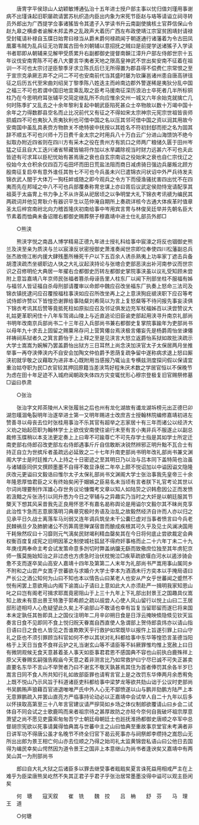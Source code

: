 <!-- { "loadSidebar": true } -->
　　唐冑字平侯琼山人幼颖敏博通弘治十五年进士授户部主事以忧归值刘瑾用事谢病不出瑾诛起旧职屡疏请罢苏杭织造内臣出内象为宋死节臣赵与珞等请谥立祠寻转员外郎出为广西提学佥事诸猺皆令其遣子入学读书升云南副使擒核土官莽信保山令赵九皋之横虐者谕解木邦孟养之乱政声大着历广西左布政使靖江宗室贫困靖封请禄受封辄请补禄自玉牒日始冑曰禄当从爵未爵何禄疏闻于朝遂通行诸藩着为令古田凤凰寨韦贼为乱兵征无功胃属古田令刘朝辅以意招抚之贼曰是前提学送诸猺子入学读书者耶即从朝辅来见解甲受质累升右副都御史提督南贑江漳升户部左侍郎世宗十五年议伐安南冑陈不可者八大要言华夷者天地之限高皇神武不世出矣安南不征着在祖训一不可也太宗讨逆臣黎季牙求立陈氏后巳无所得置为郡县得不偿费仁宗常恨之至于宣宗克承厥志弃不之问二不可也安南前代当其盛时屡为钦廉邕诸州患自唐高骈徂征之后历五代至宋曲刘绍吴丁黎季陈八姓迭主而岭南边郡外警遂稀是夷狄分乱中国之福三不可也若谓中国旧地宜乘乱取之臣考马援南征深历浪泊士卒死者几半所标铜柱乃在今思明府耳张辅平交简定继乱所不向应惟余交州一城又六年余始克就擒亡几何时陈季扩又乱去之十余年黎利复起中朝武臣陷死甚众士卒物故以数十万竭中国十余年之力得数郡县空名而止比况前代又有征之不得如宋太宗神宗元宪宗世祖皆丧师损威四不可也夷狄入贡夷狄利也可借中国之名以压其邻可借中国之资以润其用故今安南国中虽乱具表赍方物款关不绝特彼中抚按以其姓名不符初封郄而拒之名为固其辞不顺五不可也兴师十万日费千金太宗之时用兵八十万白云广分进山海馈饷不绝今拟取办附近四省则在四川方有采木之役在贵州方有凯口之师两广粮储久匮于田州岑猛之征且自大工迭兴诸省帑藏皆输将作加以水旱蠲除视当时财力远甚六不可也夫此皆迹有可求耳以臣杞忧始有甚焉唐之衰也自玄宗南诏之役始宋之衰也自仁宗伐辽之役始今太仓积余仅四百万屯田坏而田日荒盐法阻而商日减虏骑日强边兵屡叛北顾方殷南征复启卒有意外谁任其咎七不可也今兵虽未兴巳遣锦衣问状诏中外严兵待发夫锦衣武人闇于大体万一狥枉衅或随之即今观兵之令方下而侵渔骚扰害四出忧不在四夷而先在邦域之中八不可也兵部覆奏称冑忠谋上亦曰胥后议武定侯勋恃宠请配享其祖英于太庙冑上书力争上不从许英从祀居顷之以争明堂大礼下锦衣考讯禠为编民其两疏词并他见冑耿介有器识平生以范仲淹自期所上奏疏详核今古通大体疾革时值章圣太后梓宫南祔北向力稽首隆庆初南给事中岑用宾言冑与林俊吴廷举并先朝名臣大节素着而恤典未备诏赠右都御史赐葬祭子穆嘉靖中进士仕礼部员外郎□ 

　　○熊浃 

　　熊浃字悦之南昌人博学精易正德九年进士授礼科给事中宸濠之将反也锢御史熊兰及浃至亲为质浃与兰以宸濠反状密授御史萧淮奏闻世宗即位奉使四川松藩副总兵张杰故倚江彬内援大肆残墨所棰死千户以下五百余人诱杀熟夷上功率家丁遮击兵备胡澧浃疏杰坐禠职边人快之大礼议起浃持论与张璁合吏部恶浃出补河南参议而世宗识之召修明伦大典居一年擢右佥都御史历转左都御史掌院事浃虽以议礼受知顾未尝附上意旨嘉靖八年京师民张福者篡杀母诬告里人柱东厂以闻下刑部坐柱不服福有姊与福邻人皆证福自杀母刑部请覆审以命郎中魏应召改坐福东厂执奏上怒命三法司及锦衣镇抚逮问应召覆按福柱事浃如应召所改坐再上之上意浃狥庇禠浃职下应召等考试侍郎许赞以下皆惶恐谢罪给事陆粲刘希简以为言上复怒粲等不待问报先事妄渎俱下锦衣考讯其后赞等竟抵死柱如原拟应召及邻证俱发边充军杖福姊百以浃尝赞议大礼姑更革职闲住十八年车驾谒山陵上与近直追论旧臣谕吏部起用浃寻升南京礼部尚书明年改南京兵部尚书二十三年召入兵部尚书兼右都御史复掌院事踰年为吏部尚书以母年九十求去上固留之赐粟帛存问上营箕僊台焉浃极言僊妄先是杨爵周怡坐谏僊祥祷祠系狱者久之箕言爵怡于上上释之至是见浃言大怒立返爵怡系狱如故批浃疏示大学士嵩嵩为婉解乃罢盖爵怡出狱方三日耳然上尚念浃加浃官太子太保居两月坐推举事一再夺浃俸浃内不自安会加陶文仲伯爵予恩荫复疏争留中遂称病求退上怒曰厮浃初就孚敬之议藉取为进非本心既附用当感报乃辄讪主专横兹测度探问假以保请宜重治姑夺职为民□衣官较其押回原籍当差浃笃好程朱厌术数之学居官恒以不保晚节为虑在田十年足迹不入城府闻朝政失体四方灾变辄忧形心穆宗登极复旧官赐祭修墓□谥曰恭肃 

　　○张治 

　　张治字文邦茶陵州人宋张履翁之后也州有龙化湖故有谶龙湖坼榜元出正德巳卯湖忽暵涸龟裂明年治遂举进士第一又明年赐进士改庶吉士授翰林院编修嘉靖初进左赞善寻以母丧去位时张桂用事治不乐其官有超举之志家居十有三年而诸公以经济大义劝之始起莅职为翰林学士上欲伐安南使往谕行未至有言小夷非兵不服遂止以副总裁修玉牒稍以本支法更定奏上上曰卑不可踰尊亡不可先存学士指是其如学士所定迁南吏部右侍郎召改吏部左右侍郎遇事斤斤自信敢断决锐然辨邪正明升黜不瓦合士有持正自立为世摈斥者虽疏远必延致之二十七年升南吏部尚书明年改礼部尚书兼文渊阁大学士是时廷推六人上持之十日密迹之至其明日乃以治与吕本同下盖特简也治虽与诸辅臣同供文撰顾墨墨不自得不敢显诤居二年卒上颇不悦诏加以中谥因谥文隐隆庆改元更谥曰文毅诰曰惟尔太子太保礼部尚书文渊阁大学士张治事我先皇帝三十余年隆恩厚恤君臣之义有终始矣闲于媢嫉之臣易名未当顷有言者朕下礼官考论其世以尔词尚理要制作浑雄心存世务议论慷慨考文章以知人如陆贽之识韩愈因公正而发愤若汲黯之斥张汤引以同升悉为今日之宰辅与之异趣实乃当时之大奸是以朝廷服其节槩天下想其风采昔我先正良用怀思不有嘉名曷称舆论是用谥尔文毅尔其不昧尚克享此治性卞急而志意廓落明习典章究极时务语及治乱之故毅然经济自许而人亦以归之见承平日久战士离落车马刓弱又连年调兵筑垒未干公囊巳虚对当事者愤言曰今兵老民棘祸旦夕及肺腑诸公不历筭周思殚谋宿昔而酿成疾根其可久乎及见士风澜决国用干耗愀然叹曰十习靡则元气漓矣民财竭利精血罄矣其在今日将何底止尝欲裁定会典权衡百度复成宪之旧明因革之制使城社狐鼠不得府奸事格而止二十六年丁未二十九年庚戌两奉命主考会试发策命意多剀切时弊盖纳牖无繇而致儆庶位独至其年虏犯京师一簇莫施始知治之非过虑也方虏急时治伏枕惋泣□疾草疏欲堰白河水以遏涉骑会惫不支而遂卒吴山高安人嘉靖十四年及第第二人末年为礼部尚书严嵩用事山属同乡不附和之山尝产女嵩子世蕃欲与求婚介大学士李本为酒酒未行方奕本以手掩局语曰严长公之酒公知何为山曰不知也本以情告山曰某老人也安从产女乎世蕃闻之蹙然不悦有闲罢上意欲用山内阁下谕嵩山子请曰上意如此大人亦须赴严一揖明我家知恩山叱之曰岂有阁老可揖求耶嵩竟密阻山于上三十九年上下礼部出封景王之国趣具仪嵩知上故未有意出景王特激于郭希颜之疏以觇尝人心使人风山留行以悦上山曰二王居邸形迹相埒人心危疑望此久矣上不谕部山不敢请也幸有旨复当留耶留而遂巳将来国本未定孰任其咎即具上之国仪注明年二月辛卯朔日食是日浮云掩映倐隐倐见钦天监奏言日食不见即同不食上悦归贶天眷嵩自西直使人急谓部上贺侍郎袁炜亦以请山指日语曰日之食也人皆见之吾谁欺欺天乎行救护如常既毕以报忤上旨遂引罪上曰山守礼之臣也不须引罪顾当科官如何不参以其状对礼科都给事中东华等惶恐言圣德当阳格于上天日当食不食祥云护之礼当谢玄山等不请臣等不紏厥罪惟均惟上宽赦上曰日有微阴观候无食天意甚着圣人事天如臣事君君恩不感国典不容也山前执白鹿殊祥上原父天眷赐玄嗣强告殿庙今天意之着非测言比乃如常救护曰宁尽巳诚不可失正甚卖直要名东华不言山不举贺者乃曰不谢玄不敬天孰甚焉其住为首者俸罚其余各半岁巳嵩言日同不食人所共知行礼如故部臣罪也请宥言官上是之改罚东华俸两月余悉宥免上既不悦山乃示风旨于科道诸臣吏科都给事中梁梦龙等欲共劾山诎于公议时吏部尚书吴鹏贿声狼藉百官进退唯唯严氏中外人心无不鄙愤遂以山与鹏并劾鹏方陆严上本无意罪鹏疏入并罢山直亮方严临事持论动必以正嘉靖中会试举人自二十九年以后多以怀挟取高第至三十八年言官建议请严摉简如乡场之体仪制郎欲覆请山曰乡会二试体自不同会试之士歌鹿鸣而来者祖宗待之甚厚故防之亦轻今奈何自我破坏祖宗厚意萧望之尚不愿见吏露索匆匆吾宁士朝廷毋朝廷士也廵抚淮扬都御史唐顺之卒军中总督胡宗宪欲以死事请冀得恤典嵩与世蕃中主之山曰恤典至重故事京堂官未考满者非日讲军功不得唐公虽才名晚节不终全归官下曷云死事亦与祠祭郎李缵持之嵩怨山无所出出郎为景王相亡何山亦去位顺之乃得之始司礼太监黄锦尝私语山曰公他日去国得为编民幸矣山愕然因为道令景王之国非上本意继山为尚书者逢谀矣又嘉靖中有两吴山其一为刑部尚书 

　　郎曰自大礼大狱之后诸臣多以罪去继受事者戢戢矣夏言诛死益用相戒严主在上难乎为臣梁唐熊吴屹然不失其正君子乎君子乎张治居常墨墨没得中谥可以观主臣闲矣 

　　何　瑭　　寇天叙　　崔　铣　　魏　挍　　吕　柟　　舒　芬　　马　理　　王　道 

　　○何瑭 

